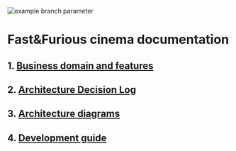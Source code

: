 ![example branch parameter](https://github.com/krzykrucz/fast-and-furious-cinema/actions/workflows/gradle-build.yml/badge.svg?branch=main)

# Fast&Furious cinema documentation

## 1. [Business domain and features](docs/domain/README.md)
## 2. [Architecture Decision Log](docs/adr/README.md)
## 3. [Architecture diagrams](docs/c4/README.md)
## 4. [Development guide](docs/development/README.md)

